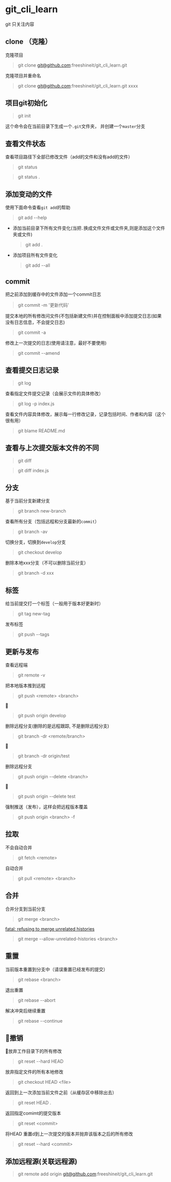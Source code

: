 # git_cli_learn

git 只关注内容

## clone （克隆）

克隆项目

>   git clone git@github.com:freeshineit/git_cli_learn.git

克隆项目并重命名

>   git clone git@github.com:freeshineit/git_cli_learn.git  xxxx

## 项目git初始化 

>   git init

这个命令会在当前目录下生成一个`.git`文件夹， 并创建一个`master`分支

## 查看文件状态

查看项目路径下全部已修改文件（add的文件和没有add的文件）

> git status

> git status .

## 添加变动的文件

使用下面命令查看`git add`的帮助

> git add --help

+   添加当前目录下所有文件变化(当把`.`换成文件文件或文件夹,则是添加这个文件夹或文件)
    >   git add .

+   添加项目所有文件变化
    > git add --all

## commit

把之前添加到缓存中的文件添加一个commit日志

>   git commit -m '更新代码'

提交本地的所有修改问文件(不包括新建文件)并在控制面板中添加提交日志(如果没有日志信息，不会提交日志)

>   git commit -a

修改上一次提交的日志(使用请注意，最好不要使用)

>   git commit --amend


## 查看提交日志记录

>   git log

查看指定文件提交记录（会展示文件的具体修改）
>   git log -p index.js

查看文件内容具体修改，展示每一行修改记录，记录包括时间、作者和内容（这个很有用）
>   git blame README.md

## 查看与上次提交版本文件的不同

>   git diff

>   git diff index.js

## 分支

基于当前分支新建分支
>   git branch new-branch

查看所有分支（包括远程和分支最新的`commit`）
>   git branch -av

切换分支，切换到`develop`分支
>   git checkout develop

删除本地xxx分支（不可以删除当前分支）
>   git branch -d xxx

## 标签

给当前提交打一个标签（一般用于版本好更新时）
>   git tag new-tag

发布标签
>   git push --tags

## 更新与发布

查看远程端
>   git remote -v

把本地版本推到远程
>   git push \<remote\> \<branch\>

🌰

>   git push origin develop

删除远程分支(删除的是远程跟踪, 不是删除远程分支)

>   git branch -dr <remote/branch>

🌰
>   git branch -dr origin/test

删除远程分支
>   git push origin --delete \<branch\>

🌰
>   git push origin --delete test

强制推送（发布），这样会把远程版本覆盖
>   git push origin \<branch\> -f

## 拉取

不会自动合并
>   git fetch \<remote\>

自动合并
>   git pull \<remote\> \<branch\>

## 合并


合并分支到当前分支
>   git merge \<branch\>

[fatal: refusing to merge unrelated histories](https://stackoverflow.com/questions/37937984/git-refusing-to-merge-unrelated-histories-on-rebase)

>   git merge --allow-unrelated-histories \<branch\>

## 重置

当前版本重置到分支中（请误重置已经发布的提交）
>   git rebase \<branch\>

退出重置
>   git rebase --abort

解决冲突后继续重置
>   git rebase --continue



## 撤销

放弃工作目录下的所有修改
>   git reset --hard HEAD

放弃指定文件的所有本地修改
>   git checkout HEAD \<file\>

返回到上一次添加当前文件之前（从缓存区中移除出去）
>   git reset HEAD .

返回指定comimt的提交版本
>   git reset \<commit\>

将HEAD 重置d到上一次提交的版本并抛弃该版本之后的所有修改
>   git reset --hard \<commit\>


## 添加远程源(关联远程源)

>   git remote add origin git@github.com:freeshineit/git_cli_learn.git



    
